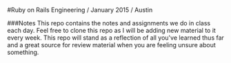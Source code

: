#Ruby on Rails Engineering / January 2015 / Austin

###Notes
This repo contains the notes and assignments we do in class each day.
Feel free to clone this repo as I will be adding new material to it every week.
This repo will stand as a reflection of all you've learned thus far and a great source for review material when you are feeling unsure about something.
